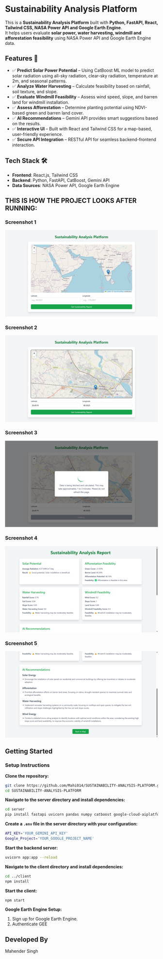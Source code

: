 # Sustainability Analysis Platform

This is a **Sustainability Analysis Platform** built with **Python, FastAPI, React, Tailwind CSS, NASA Power API and Google Earth Engine**.  
It helps users evaluate **solar power, water harvesting, windmill and afforestation feasibility** using NASA Power API and Google Earth Engine data.

## Features 🚀

- ✅ **Predict Solar Power Potential** – Using CatBoost ML model to predict solar radiation using all-sky radiation, clear-sky radiation, temperature at 2m, and seasonal patterns.
- ✅ **Analyze Water Harvesting** – Calculate feasibility based on rainfall, soil texture, and slope.
- ✅ **Evaluate Windmill Feasibility** – Assess wind speed, slope, and barren land for windmill installation.
- ✅ **Assess Afforestation** – Determine planting potential using NDVI-based green and barren land cover.
- ✅ **AI Recommendations** – Gemini API provides smart suggestions based on the results.
- ✅ **Interactive UI** – Built with React and Tailwind CSS for a map-based, user-friendly experience.
- ✅ **Secure API Integration** – RESTful API for seamless backend-frontend interaction.

## Tech Stack 🛠️

- **Frontend**: React.js, Tailwind CSS
- **Backend**: Python, FastAPI, CatBoost, Gemini API
- **Data Sources**: NASA Power API, Google Earth Engine

## THIS IS HOW THE PROJECT LOOKS AFTER RUNNING:  

### Screenshot 1  
![Screenshot 1](Images/Screenshot%20(1).png)  

### Screenshot 2  
![Screenshot 2](Images/Screenshot%20(2).png)  

### Screenshot 3  
![Screenshot 3](Images/Screenshot%20(3).png)  

### Screenshot 4  
![Screenshot 4](Images/Screenshot%20(4).png)  

### Screenshot 5  
![Screenshot 5](Images/Screenshot%20(5).png)  

## Getting Started  

### Setup Instructions  

**Clone the repository:**  
```bash
git clone https://github.com/Mahi014/SUSTAINABILITY-ANALYSIS-PLATFORM.git
cd SUSTAINABILITY-ANALYSIS-PLATFORM
```

**Navigate to the server directory and install dependencies:**  
```bash
cd server
pip install fastapi uvicorn pandas numpy catboost google-cloud-aiplatform requests python-dotenv
```

**Create a `.env` file in the server directory with your configuration:**  
```bash
API_KEY='YOUR_GEMINI_API_KEY'
Google_Project='YOUR_GOOGLE_PROJECT_NAME'
```

**Start the backend server:**  
```bash
uvicorn app:app --reload
```

**Navigate to the client directory and install dependencies:**  
```bash
cd ../client
npm install
```

**Start the client:**  
```bash
npm start
```

**Google Earth Engine Setup:**  
1. Sign up for Google Earth Engine.
2. Authenticate GEE

## Developed By
Mahender Singh